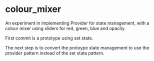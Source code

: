 # colour_mixer

An experiment in implementing Provider for state management, with a colour mixer using sliders for red, green, blue and opacity.

First commit is a prototype using set state.

The next step is to convert the protoype state management to use the provider pattern instead of the set state pattern.
